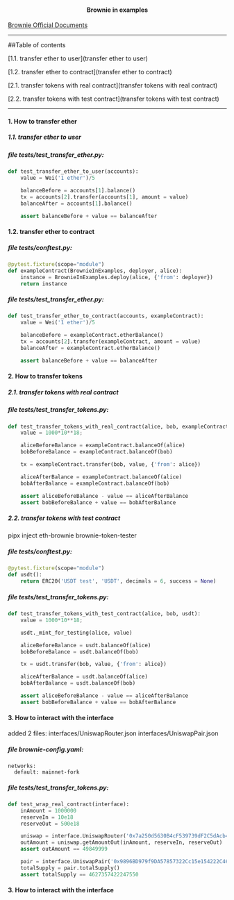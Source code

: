
<h4 align="center">Brownie in examples</h4>


[Brownie Official Documents](https://eth-brownie.readthedocs.io/en/stable/index.html)

---

##Table of contents

[1.1. transfer ether to user](transfer ether to user)

[1.2. transfer ether to contract](transfer ether to contract)

[2.1. transfer tokens with real contract](transfer tokens with real contract)

[2.2. transfer tokens with test contract](transfer tokens with test contract)


---
#### 1. How to transfer ether

##### 1.1. transfer ether to user
##### file tests/test_transfer_ether.py:
```python
def test_transfer_ether_to_user(accounts):
    value = Wei('1 ether')/5

    balanceBefore = accounts[1].balance()
    tx = accounts[2].transfer(accounts[1], amount = value)
    balanceAfter = accounts[1].balance()

    assert balanceBefore + value == balanceAfter
```

#### 1.2. transfer ether to contract

##### file tests/conftest.py:
```python
@pytest.fixture(scope="module")
def exampleContract(BrownieInExamples, deployer, alice):
    instanсe = BrownieInExamples.deploy(alice, {'from': deployer})
    return instanсe
```

##### file tests/test_transfer_ether.py:
```python
def test_transfer_ether_to_contract(accounts, exampleContract):
    value = Wei('1 ether')/5

    balanceBefore = exampleContract.etherBalance()
    tx = accounts[2].transfer(exampleContract, amount = value)
    balanceAfter = exampleContract.etherBalance()

    assert balanceBefore + value == balanceAfter
```

#### 2. How to transfer tokens

##### 2.1. transfer tokens with real contract

##### file tests/test_transfer_tokens.py:
```python
def test_transfer_tokens_with_real_contract(alice, bob, exampleContract):
    value = 1000*10**18;

    aliceBeforeBalance = exampleContract.balanceOf(alice)
    bobBeforeBalance = exampleContract.balanceOf(bob)

    tx = exampleContract.transfer(bob, value, {'from': alice})

    aliceAfterBalance = exampleContract.balanceOf(alice)
    bobAfterBalance = exampleContract.balanceOf(bob)

    assert aliceBeforeBalance - value == aliceAfterBalance
    assert bobBeforeBalance + value == bobAfterBalance
```

##### 2.2. transfer tokens with test contract

pipx inject eth-brownie brownie-token-tester

##### file tests/conftest.py:
```python
@pytest.fixture(scope="module")
def usdt():
    return ERC20('USDT test', 'USDT', decimals = 6, success = None)
```

##### file tests/test_transfer_tokens.py:
```python
def test_transfer_tokens_with_test_contract(alice, bob, usdt):
    value = 1000*10**18;

    usdt._mint_for_testing(alice, value)

    aliceBeforeBalance = usdt.balanceOf(alice)
    bobBeforeBalance = usdt.balanceOf(bob)

    tx = usdt.transfer(bob, value, {'from': alice})

    aliceAfterBalance = usdt.balanceOf(alice)
    bobAfterBalance = usdt.balanceOf(bob)

    assert aliceBeforeBalance - value == aliceAfterBalance
    assert bobBeforeBalance + value == bobAfterBalance
```

#### 3. How to interact with the interface

added 2 files:
interfaces/UniswapRouter.json
interfaces/UniswapPair.json

##### file brownie-config.yaml:
```
networks:
  default: mainnet-fork
```
##### file tests/test_transfer_tokens.py:
```python
def test_wrap_real_contract(interface):
    inAmount = 1000000
    reserveIn = 10e18
    reserveOut = 500e18

    uniswap = interface.UniswapRouter('0x7a250d5630B4cF539739dF2C5dAcb4c659F2488D')
    outAmount = uniswap.getAmountOut(inAmount, reserveIn, reserveOut)
    assert outAmount == 49849999

    pair = interface.UniswapPair('0x9896BD979f9DA57857322Cc15e154222C4658a5a')
    totalSupply = pair.totalSupply()
    assert totalSupply == 4627357422247550
```

#### 3. How to interact with the interface



